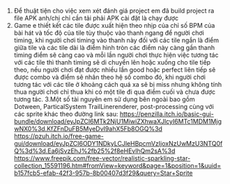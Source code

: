 1. Để thuật tiện cho việc xem xét đánh giá project em đã build project ra file APK anh/chị chỉ cần tải phải APK cài đặt là chạy được 
2. Game e thiết kết các tile được xuất hiện theo nhịp của chỉ số BPM của bài hát và tốc độ của tile tùy thuộc vào thanh ngang để người chơi timing, khi người chơi timing vào thanh này đối với các tile ngắn là điểm giữa tile và các tile dài là điểm hình tròn các điểm này càng gần thanh timing điểm sẽ càng cao và mỗi lần người chơi thực hiện việc tương tác với các tile thì thanh timing sẽ di chuyển lên hoặc xuống cho tile tiếp theo, nếu người chơi đạt được nhiều lần good hoặc perfect liên tiếp sẽ được combo và điểm sẽ nhân theo hệ số combo đó, khi người chơi tương tác với các tile ở khoảng cách quá xa sẽ bị miss nhưng không tính thua người chơi chỉ thua khi có một tile đi qua điểm cuối và chưa được tương tác.
3.Một số tài nguyên em sử dụng bên ngoài bao gồm Dotween, ParticalSystem TrailLinerenderer, post-processing
cùng với các sprite khác theo đường link sau:
https://penzilla.itch.io/basic-gui-bundle/download/eyJpZCI6MTk2NjU1MiwiZXhwaXJlcyI6MTc1MDM1MjgwNX0%3d.KfZFnDuFB5MyeDvI9ahX5Fb8OGQ%3d
https://pzuh.itch.io/free-game-gui/download/eyJpZCI6ODY1NDkyLCJleHBpcmVzIjoxNzUwMzU3NTQ0fQ%3d%3d.Ea6jSvzEhJ%2fb25%2f8eHEvlhQm2sA%3d
https://www.freepik.com/free-vector/realistic-sparkling-star-collection_15591196.htm#fromView=keyword&page=1&position=1&uuid=b157fcb5-efab-42f3-957b-8b00407d3f29&query=Star+Sprite
